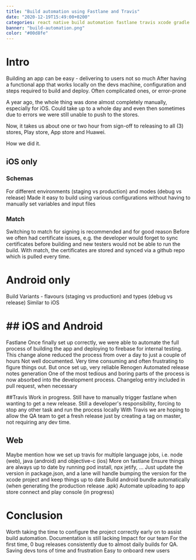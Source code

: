 ```yaml
---
title: "Build automation using Fastlane and Travis"
date: "2020-12-19T15:49:00+0200"
categories: react native build automation fastlane travis xcode gradle
banner: "build-automation.png"
color: "#00d8fe"
---
```


# Intro

Building an app can be easy - delivering to users not so much
After having a functional app that works locally on the devs machine, configuration and steps required to build and deploy. Often complicated ones, or error-prone

A year ago, the whole thing was done almost completely manually, especially for iOS.
Could take up to a whole day and even then sometimes due to errors we were still unable to push to the stores.

Now, it takes us about one or two hour from sign-off to releasing to all (3) stores, Play store, App store and Huawei.

How we did it.

## iOS only

### Schemas

For different environments (staging vs production) and modes (debug vs release)
Made it easy to build using various configurations without having to manually set variables and input files

### Match

Switching to match for signing is recommended and for good reason
Before we often had certificate issues, e.g. the developer would forget to sync certificates before building and new testers would not be able to run the build.
With match, the certificates are stored and synced via a github repo which is pulled every time.

# Android only

Build Variants - flavours (staging vs production) and types (debug vs release)
Similar to iOS

# ## iOS and Android

Fastlane
Once finally set up correctly, we were able to automate the full process of building the app and deploying to firebase for internal testing.
This change alone reduced the process from over a day to just a couple of hours
Not well documented. Very time consuming and often frustrating to figure things out. But once set up, very reliable
Renogen
Automated release notes generation
One of the most tedious and boring parts of the process is now absorbed into the development process.
Changelog entry included in pull request, when necessary

##Travis
Work in progress.
Still have to manually trigger fastlane when wanting to get a new release.
Still a developer's responsibility, forcing to stop any other task and run the process locally
With Travis we are hoping to allow the QA team to get a fresh release just by creating a tag on master, not requiring any dev time.

## Web

Maybe mention how we set up travis for multiple language jobs, i.e. node (web), java (android) and objective-c (ios)
More on fastlane
Ensure things are always up to date by running pod install, npx jetify, ...
Just update the version in package.json, and a lane will handle bumping the version for the xcode project and keep things up to date
Build android bundle automatically (when generating the production release .apk)
Automate uploading to app store connect and play console (in progress)

# Conclusion

Worth taking the time to configure the project correctly early on to assist build automation.
Documentation is still lacking
Impact for our team
For the first time, 0 bug releases consistently due to almost daily builds for QA.
Saving devs tons of time and frustration
Easy to onboard new users

